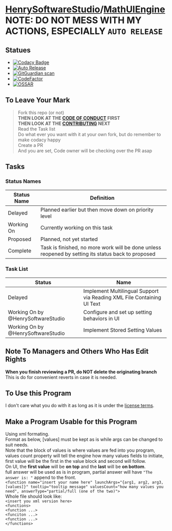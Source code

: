# [HenrySoftwareStudio](https://henrysoftwarestudio.github.io/)/[MathUIEngine](https://github.com/HenrySoftwareStudio/MathUIEngine)<br> NOTE: DO NOT MESS WITH MY ACTIONS, **ESPECIALLY `AUTO RELEASE`**
## Statues
- [![Codacy Badge](https://app.codacy.com/project/badge/Grade/0fc8cfdbe3dc4b7e8af30bb560185487)](https://www.codacy.com/gh/HenrySoftwareStudio/MathUIEngine/dashboard?utm_source=github.com&amp;utm_medium=referral&amp;utm_content=HenrySoftwareStudio/MathUIEngine&amp;utm_campaign=Badge_Grade)
- [![Auto Release](https://github.com/HenrySoftwareStudio/MathUIEngine/actions/workflows/autoRelease.yml/badge.svg)](https://github.com/HenrySoftwareStudio/MathUIEngine/actions/workflows/autoRelease.yml)
- [![GitGuardian scan](https://github.com/HenrySoftwareStudio/MathUIEngine/actions/workflows/GitGuardian%20Scan.yml/badge.svg)](https://github.com/HenrySoftwareStudio/MathUIEngine/actions/workflows/GitGuardian%20Scan.yml)
- [![CodeFactor](https://www.codefactor.io/repository/github/henrysoftwarestudio/mathuiengine/badge)](https://www.codefactor.io/repository/github/henrysoftwarestudio/mathuiengine)
- [![OSSAR](https://github.com/HenrySoftwareStudio/MathUIEngine/actions/workflows/ossar-analysis.yml/badge.svg)](https://github.com/HenrySoftwareStudio/MathUIEngine/actions/workflows/ossar-analysis.yml)

## To Leave Your Mark
> Fork this repo (or not)\
> **THEN LOOK AT THE [CODE OF CONDUCT](https://github.com/HenrySoftwareStudio/MathUIEngine/blob/main/CODE_OF_CONDUCT.md) FIRST**\
> **THEN LOOK AT THE [CONTRIBUTING](https://github.com/HenrySoftwareStudio/MathUIEngine/blob/main/CONTRIBUTING.md) NEXT**\
> Read the Task list\
> Do what ever you want with it at your own fork, but do remember to make codacy happy\
> Create a PR\
> And you are set, Code owner will be checking over the PR asap

## Tasks
### Status Names

| Status Name | Definition |
| --- | --- |
| Delayed | Planned earlier but then move down on priority level |
| Working On | Currently working on this task |
| Proposed | Planned, not yet started |
| Complete | Task is finished, no more work will be done unless reopened by setting its status back to proposed |

### Task List

| Status | Name |
| --- | --- |
| Delayed | Implement Multilingual Support via Reading XML File Containing UI Text |
| Working On by @HenrySoftwareStudio | Configure and set up setting behaviors in UI |
| Working On by @HenrySoftwareStudio | Implement Stored Setting Values |

## Note To Managers and Others Who Has Edit Rights
**When you finish reviewing a PR, do NOT delete the originating branch**\
This is do for convenient reverts in case it is needed.

## To Use this Program
I don't care what you do with it as long as it is under the [license terms](https://github.com/HenrySoftwareStudio/MathUIEngine/blob/main/LICENSE.txt).

## Make a Program Usable for this Program
Using xml formating.\
Format as below, [values] must be kept as is while args can be changed to suit needs.\
Note that the block of values is where values are fed into you program, values count property will tell the engine how many values fields to initiate, first value will be the first in the value block and second will follow.\
On UI, the **first value** will be **on top** and the **last** will be **on bottom**.\
full answer will be used as is in program, partial answer will have `"The answer is: "` append to the front.\
`<function name="insert your name here" launchArgs="{arg1, arg2, arg3, [values]}" tooltip="tooltip message" valuesCount="how many values you need", answerType="partial/full (one of the two)">`\
Whole file should look like:\
`<insert you xml version here>`\
`<functions>`\
`<function ...>`\
`<funciton ...>`\
`<function ...>`\
`</functions>`
